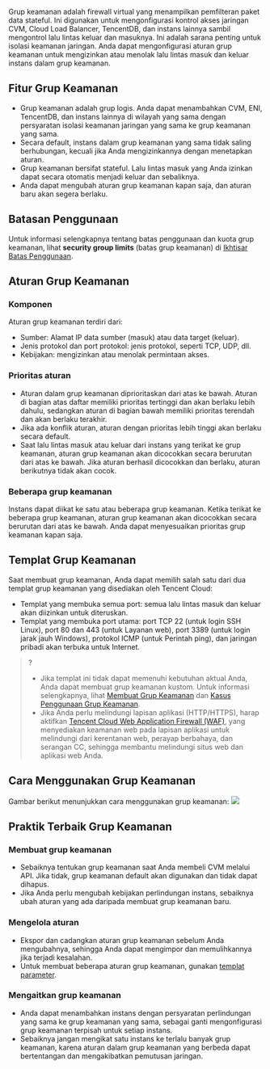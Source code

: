 Grup keamanan adalah firewall virtual yang menampilkan pemfilteran paket data stateful. Ini digunakan untuk mengonfigurasi kontrol akses jaringan CVM, Cloud Load Balancer, TencentDB, dan instans lainnya sambil mengontrol lalu lintas keluar dan masuknya. Ini adalah sarana penting untuk isolasi keamanan jaringan.
Anda dapat mengonfigurasi aturan grup keamanan untuk mengizinkan atau menolak lalu lintas masuk dan keluar instans dalam grup keamanan.

## Fitur Grup Keamanan
- Grup keamanan adalah grup logis. Anda dapat menambahkan CVM, ENI, TencentDB, dan instans lainnya di wilayah yang sama dengan persyaratan isolasi keamanan jaringan yang sama ke grup keamanan yang sama.
- Secara default, instans dalam grup keamanan yang sama tidak saling berhubungan, kecuali jika Anda mengizinkannya dengan menetapkan aturan.
- Grup keamanan bersifat stateful. Lalu lintas masuk yang Anda izinkan dapat secara otomatis menjadi keluar dan sebaliknya.
- Anda dapat mengubah aturan grup keamanan kapan saja, dan aturan baru akan segera berlaku.

## Batasan Penggunaan

Untuk informasi selengkapnya tentang batas penggunaan dan kuota grup keamanan, lihat **security group limits** (batas grup keamanan) di [Ikhtisar Batas Penggunaan](https://intl.cloud.tencent.com/document/product/213/15379).

## Aturan Grup Keamanan
### Komponen
Aturan grup keamanan terdiri dari:
- Sumber: Alamat IP data sumber (masuk) atau data target (keluar).
- Jenis protokol dan port protokol: jenis protokol, seperti TCP, UDP, dll.
- Kebijakan: mengizinkan atau menolak permintaan akses.

### Prioritas aturan
- Aturan dalam grup keamanan diprioritaskan dari atas ke bawah. Aturan di bagian atas daftar memiliki prioritas tertinggi dan akan berlaku lebih dahulu, sedangkan aturan di bagian bawah memiliki prioritas terendah dan akan berlaku terakhir.
- Jika ada konflik aturan, aturan dengan prioritas lebih tinggi akan berlaku secara default.
- Saat lalu lintas masuk atau keluar dari instans yang terikat ke grup keamanan, aturan grup keamanan akan dicocokkan secara berurutan dari atas ke bawah. Jika aturan berhasil dicocokkan dan berlaku, aturan berikutnya tidak akan cocok.

### Beberapa grup keamanan
Instans dapat diikat ke satu atau beberapa grup keamanan. Ketika terikat ke beberapa grup keamanan, aturan grup keamanan akan dicocokkan secara berurutan dari atas ke bawah. Anda dapat menyesuaikan prioritas grup keamanan kapan saja.

## Templat Grup Keamanan
Saat membuat grup keamanan, Anda dapat memilih salah satu dari dua templat grup keamanan yang disediakan oleh Tencent Cloud:
- Templat yang membuka semua port: semua lalu lintas masuk dan keluar akan diizinkan untuk diteruskan.
- Templat yang membuka port utama: port TCP 22 (untuk login SSH Linux), port 80 dan 443 (untuk Layanan web), port 3389 (untuk login jarak jauh Windows), protokol ICMP (untuk Perintah ping), dan jaringan pribadi akan terbuka untuk Internet.

>?
>- Jika templat ini tidak dapat memenuhi kebutuhan aktual Anda, Anda dapat membuat grup keamanan kustom. Untuk informasi selengkapnya, lihat [Membuat Grup Keamanan](https://intl.cloud.tencent.com/document/product/213/34271) dan [Kasus Penggunaan Grup Keamanan](https://intl.cloud.tencent.com/document/product/213/32369).
>- Jika Anda perlu melindungi lapisan aplikasi (HTTP/HTTPS), harap aktifkan [Tencent Cloud Web Application Firewall (WAF)](https://intl.cloud.tencent.com/product/waf), yang menyediakan keamanan web pada lapisan aplikasi untuk melindungi dari kerentanan web, perayap berbahaya, dan serangan CC, sehingga membantu melindungi situs web dan aplikasi web Anda.
>

## Cara Menggunakan Grup Keamanan
Gambar berikut menunjukkan cara menggunakan grup keamanan:
![](https://main.qcloudimg.com/raw/fbd5b2ec62e94f2cfee45d8b125f3e82.png)

## Praktik Terbaik Grup Keamanan

### Membuat grup keamanan
- Sebaiknya tentukan grup keamanan saat Anda membeli CVM melalui API. Jika tidak, grup keamanan default akan digunakan dan tidak dapat dihapus.
- Jika Anda perlu mengubah kebijakan perlindungan instans, sebaiknya ubah aturan yang ada daripada membuat grup keamanan baru.

### Mengelola aturan
- Ekspor dan cadangkan aturan grup keamanan sebelum Anda mengubahnya, sehingga Anda dapat mengimpor dan memulihkannya jika terjadi kesalahan.
- Untuk membuat beberapa aturan grup keamanan, gunakan [templat parameter](https://intl.cloud.tencent.com/document/product/215/31867).

### Mengaitkan grup keamanan
- Anda dapat menambahkan instans dengan persyaratan perlindungan yang sama ke grup keamanan yang sama, sebagai ganti mengonfigurasi grup keamanan terpisah untuk setiap instans.
- Sebaiknya jangan mengikat satu instans ke terlalu banyak grup keamanan, karena aturan dalam grup keamanan yang berbeda dapat bertentangan dan mengakibatkan pemutusan jaringan.

